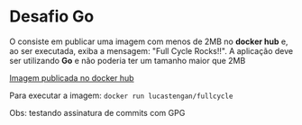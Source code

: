 # Desafio Go

O consiste em publicar uma imagem com menos de 2MB no **docker hub** e, ao ser executada, exiba a mensagem: "Full Cycle Rocks!!". 
A aplicação deve ser utilizando **Go** e não poderia ter um tamanho maior que 2MB

[Imagem publicada no docker hub](https://hub.docker.com/repository/docker/lucastengan/fullcycle/)

Para executar a imagem: `docker run lucastengan/fullcycle`

Obs: testando assinatura de commits com GPG
